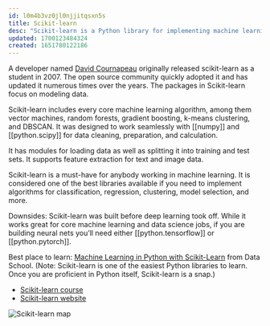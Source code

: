 ```yaml
---
id: l0m4b3vz0jl0njjitqsxn5s
title: Scikit-learn
desc: "Scikit-learn is a Python library for implementing machine learning algorithms"
updated: 1700123484324
created: 1651780122186
---
```


A developer named [David Cournapeau](https://github.com/cournape) originally released scikit-learn as a student in 2007. The open source community quickly adopted it and has updated it numerous times over the years. The packages in Scikit-learn focus on modeling data.

Scikit-learn includes every core machine learning algorithm, among them vector machines, random forests, gradient boosting, k-means clustering, and DBSCAN.
It was designed to work seamlessly with [[numpy]] and [[python.scipy]] for data cleaning, preparation, and calculation.

It has modules for loading data as well as splitting it into training and test sets.
It supports feature extraction for text and image data.

Scikit-learn is a must-have for anybody working in machine learning. It is considered one of the best libraries available if you need to implement algorithms for classification, regression, clustering, model selection, and more.

Downsides: Scikit-learn was built before deep learning took off. While it works great for core machine learning and data science jobs, if you are building neural nets you’ll need either [[python.tensorflow]] or [[python.pytorch]].

Best place to learn: [Machine Learning in Python with Scikit-Learn](https://www.youtube.com/playlist?list=PL5-da3qGB5ICeMbQuqbbCOQWcS6OYBr5A) from Data School. (Note: Scikit-learn is one of the easiest Python libraries to learn. Once you are proficient in Python itself, Scikit-learn is a snap.)

- [Scikit-learn course](https://inria.github.io/scikit-learn-mooc/)
- [Scikit-learn website](https://scikit-learn.org/dev/index.html)

![Scikit-learn map](/assets/ml_scikit_learn_map.png)
